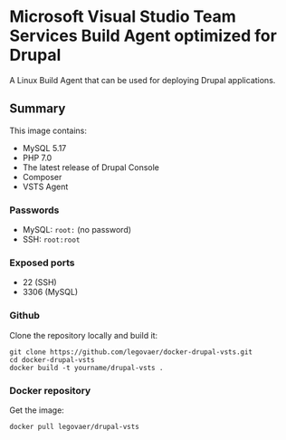 Microsoft Visual Studio Team Services Build Agent optimized for Drupal
======================================================================

A Linux Build Agent that can be used for deploying Drupal applications.

Summary
-------

This image contains:

* MySQL 5.17
* PHP 7.0
* The latest release of Drupal Console
* Composer
* VSTS Agent

### Passwords

* MySQL: `root:` (no password)
* SSH: `root:root`

### Exposed ports

* 22 (SSH)
* 3306 (MySQL)

### Github

Clone the repository locally and build it:

	git clone https://github.com/legovaer/docker-drupal-vsts.git
	cd docker-drupal-vsts
	docker build -t yourname/drupal-vsts .
  
### Docker repository

Get the image:

	docker pull legovaer/drupal-vsts
